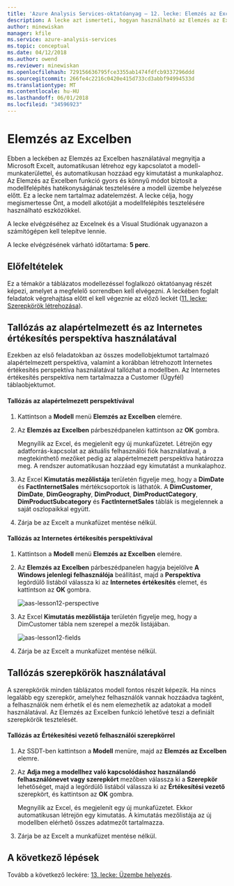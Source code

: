 ```yaml
---
title: 'Azure Analysis Services-oktatóanyag – 12. lecke: Elemzés az Excelben | Microsoft Docs'
description: A lecke azt ismerteti, hogyan használható az Elemzés az Excelben az Azure Analysis Services oktatóprojektjében.
author: minewiskan
manager: kfile
ms.service: azure-analysis-services
ms.topic: conceptual
ms.date: 04/12/2018
ms.author: owend
ms.reviewer: minewiskan
ms.openlocfilehash: 729156636795fce3355ab1474fdfcb9337296ddd
ms.sourcegitcommit: 266fe4c2216c0420e415d733cd3abbf94994533d
ms.translationtype: MT
ms.contentlocale: hu-HU
ms.lasthandoff: 06/01/2018
ms.locfileid: "34596923"
---
```

# <a name="analyze-in-excel"></a>Elemzés az Excelben

Ebben a leckében az Elemzés az Excelben használatával megnyitja a Microsoft Excelt, automatikusan létrehoz egy kapcsolatot a modell-munkaterülettel, és automatikusan hozzáad egy kimutatást a munkalaphoz. Az Elemzés az Excelben funkció gyors és könnyű módot biztosít a modellfelépítés hatékonyságának tesztelésére a modell üzembe helyezése előtt. Ez a lecke nem tartalmaz adatelemzést. A lecke célja, hogy megismertesse Önt, a modell alkotóját a modellfelépítés tesztelésére használható eszközökkel.   
  
A lecke elvégzéséhez az Excelnek és a Visual Studiónak ugyanazon a számítógépen kell telepítve lennie.
  
A lecke elvégzésének várható időtartama: **5 perc**.  
  
## <a name="prerequisites"></a>Előfeltételek  
Ez a témakör a táblázatos modellezéssel foglalkozó oktatóanyag részét képezi, amelyet a megfelelő sorrendben kell elvégezni. A leckében foglalt feladatok végrehajtása előtt el kell végeznie az előző leckét ([11. lecke: Szerepkörök létrehozása](../tutorials/aas-lesson-11-create-roles.md)).  
  
## <a name="browse-using-the-default-and-internet-sales-perspectives"></a>Tallózás az alapértelmezett és az Internetes értékesítés perspektíva használatával  
Ezekben az első feladatokban az összes modellobjektumot tartalmazó alapértelmezett perspektíva, valamint a korábban létrehozott Internetes értékesítés perspektíva használatával tallózhat a modellben. Az Internetes értékesítés perspektíva nem tartalmazza a Customer (Ügyfél) táblaobjektumot.  
  
#### <a name="to-browse-by-using-the-default-perspective"></a>Tallózás az alapértelmezett perspektívával  
  
1.  Kattintson a **Modell** menü **Elemzés az Excelben** elemére.  
  
2.  Az **Elemzés az Excelben** párbeszédpanelen kattintson az **OK** gombra.  
  
    Megnyílik az Excel, és megjelenít egy új munkafüzetet. Létrejön egy adatforrás-kapcsolat az aktuális felhasználói fiók használatával, a megtekinthető mezőket pedig az alapértelmezett perspektíva határozza meg. A rendszer automatikusan hozzáad egy kimutatást a munkalaphoz.  
  
3.  Az Excel **Kimutatás mezőlistája** területén figyelje meg, hogy a **DimDate** és **FactInternetSales** mértékcsoportok is láthatók. A **DimCustomer**, **DimDate**, **DimGeography**, **DimProduct**, **DimProductCategory**, **DimProductSubcategory** és **FactInternetSales** táblák is megjelennek a saját oszlopaikkal együtt.  
  
4.  Zárja be az Excelt a munkafüzet mentése nélkül.  
  
#### <a name="to-browse-by-using-the-internet-sales-perspective"></a>Tallózás az Internetes értékesítés perspektívával  
  
1.  Kattintson a **Modell** menü **Elemzés az Excelben** elemére.  
  
2.  Az **Elemzés az Excelben** párbeszédpanelen hagyja bejelölve **A Windows jelenlegi felhasználója** beállítást, majd a **Perspektíva** legördülő listából válassza ki az **Internetes értékesítés** elemet, és kattintson az **OK** gombra. 
    
    ![aas-lesson12-perspective](../tutorials/media/aas-lesson12-perspective.png)
    
3.  Az Excel **Kimutatás mezőlistája** területén figyelje meg, hogy a DimCustomer tábla nem szerepel a mezők listájában.  
    
    ![aas-lesson12-fields](../tutorials/media/aas-lesson12-fields.png)
    
4.  Zárja be az Excelt a munkafüzet mentése nélkül.  
  
## <a name="browse-by-using-roles"></a>Tallózás szerepkörök használatával  
A szerepkörök minden táblázatos modell fontos részét képezik. Ha nincs legalább egy szerepkör, amelyhez felhasználók vannak hozzáadva tagként, a felhasználók nem érhetik el és nem elemezhetik az adatokat a modell használatával. Az Elemzés az Excelben funkció lehetővé teszi a definiált szerepkörök tesztelését.  
  
#### <a name="to-browse-by-using-the-sales-manager-user-role"></a>Tallózás az Értékesítési vezető felhasználói szerepkörrel  
  
1.  Az SSDT-ben kattintson a **Modell** menüre, majd az **Elemzés az Excelben** elemre.  
  
2.  Az **Adja meg a modellhez való kapcsolódáshoz használandó felhasználónevet vagy szerepkört** mezőben válassza ki a **Szerepkör** lehetőséget, majd a legördülő listából válassza ki az **Értékesítési vezető** szerepkört, és kattintson az **OK** gombra.  
  
    Megnyílik az Excel, és megjelenít egy új munkafüzetet. Ekkor automatikusan létrejön egy kimutatás. A kimutatás mezőlistája az új modellben elérhető összes adatmezőt tartalmazza.  
      
3.  Zárja be az Excelt a munkafüzet mentése nélkül.  
  
## <a name="whats-next"></a>A következő lépések
Tovább a következő leckére: [13. lecke: Üzembe helyezés](../tutorials/aas-lesson-13-deploy.md).

  
  
  
